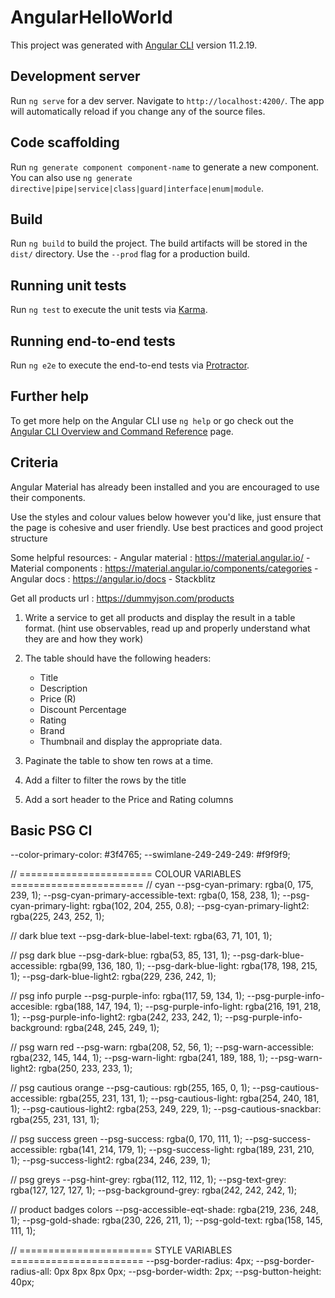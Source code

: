 # AngularHelloWorld

This project was generated with [Angular CLI](https://github.com/angular/angular-cli) version 11.2.19.

## Development server

Run `ng serve` for a dev server. Navigate to `http://localhost:4200/`. The app will automatically reload if you change any of the source files.

## Code scaffolding

Run `ng generate component component-name` to generate a new component. You can also use `ng generate directive|pipe|service|class|guard|interface|enum|module`.

## Build

Run `ng build` to build the project. The build artifacts will be stored in the `dist/` directory. Use the `--prod` flag for a production build.

## Running unit tests

Run `ng test` to execute the unit tests via [Karma](https://karma-runner.github.io).

## Running end-to-end tests

Run `ng e2e` to execute the end-to-end tests via [Protractor](http://www.protractortest.org/).

## Further help

To get more help on the Angular CLI use `ng help` or go check out the [Angular CLI Overview and Command Reference](https://angular.io/cli) page.

## Criteria 

Angular Material has already been installed and you are encouraged to use their components.

Use the styles and colour values below however you'd like, just ensure that the page is cohesive and user friendly.
Use best practices and good project structure 

Some helpful resources: 
    - Angular material : https://material.angular.io/
    - Material components : https://material.angular.io/components/categories
    - Angular docs : https://angular.io/docs
    - Stackblitz

Get all products url : https://dummyjson.com/products

1. Write a service to get all products and display the result in a table format. (hint use observables, read up and properly understand what they are and how they work)
2. The table should have the following headers:
    - Title 
    - Description
    - Price (R)
    - Discount Percentage
    - Rating
    - Brand 
    - Thumbnail
    and display the appropriate data.

3. Paginate the table to show ten rows at a time.
4. Add a filter to filter the rows by the title
5. Add a sort header to the Price and Rating columns


## Basic PSG CI

  --color-primary-color: #3f4765;
  --swimlane-249-249-249: #f9f9f9;

  // ======================= COLOUR VARIABLES =======================
  // cyan
  --psg-cyan-primary: rgba(0, 175, 239, 1);
  --psg-cyan-primary-accessible-text: rgba(0, 158, 238, 1);
  --psg-cyan-primary-light: rgba(102, 204, 255, 0.8);
  --psg-cyan-primary-light2: rgba(225, 243, 252, 1);

  // dark blue text
  --psg-dark-blue-label-text: rgba(63, 71, 101, 1);

  // psg dark blue
  --psg-dark-blue: rgba(53, 85, 131, 1);
  --psg-dark-blue-accessible: rgba(99, 136, 180, 1);
  --psg-dark-blue-light: rgba(178, 198, 215, 1);
  --psg-dark-blue-light2: rgba(229, 236, 242, 1);

  // psg info purple
  --psg-purple-info: rgba(117, 59, 134, 1);
  --psg-purple-info-accesible: rgba(188, 147, 194, 1);
  --psg-purple-info-light: rgba(216, 191, 218, 1);
  --psg-purple-info-light2: rgba(242, 233, 242, 1);
  --psg-purple-info-background: rgba(248, 245, 249, 1);

  // psg warn red
  --psg-warn: rgba(208, 52, 56, 1);
  --psg-warn-accessible: rgba(232, 145, 144, 1);
  --psg-warn-light: rgba(241, 189, 188, 1);
  --psg-warn-light2: rgba(250, 233, 233, 1);

  // psg cautious orange
  --psg-cautious: rgb(255, 165, 0, 1);
  --psg-cautious-accessible: rgba(255, 231, 131, 1);
  --psg-cautious-light: rgba(254, 240, 181, 1);
  --psg-cautious-light2: rgba(253, 249, 229, 1);
  --psg-cautious-snackbar: rgba(255, 231, 131, 1);

  // psg success green
  --psg-success: rgba(0, 170, 111, 1);
  --psg-success-accessible: rgba(141, 214, 179, 1);
  --psg-success-light: rgba(189, 231, 210, 1);
  --psg-success-light2: rgba(234, 246, 239, 1);

  // psg greys
  --psg-hint-grey: rgba(112, 112, 112, 1);
  --psg-text-grey: rgba(127, 127, 127, 1);
  --psg-background-grey: rgba(242, 242, 242, 1);

  // product badges colors
  --psg-accessible-eqt-shade: rgba(219, 236, 248, 1);
  --psg-gold-shade: rgba(230, 226, 211, 1);
  --psg-gold-text: rgba(158, 145, 111, 1);

  // ======================= STYLE VARIABLES =======================
  --psg-border-radius: 4px;
  --psg-border-radius-all: 0px 8px 8px 0px;
  --psg-border-width: 2px;
  --psg-button-height: 40px;